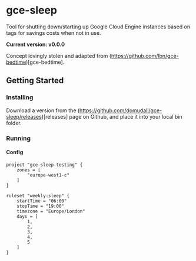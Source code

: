 # gce-sleep

Tool for shutting down/starting up Google Cloud Engine instances based on tags for savings costs when not in use.

**Current version: v0.0.0**

Concept lovingly stolen and adapted from (https://github.com/lbn/gce-bedtime)[gce-bedtime].

## Getting Started

### Installing

Download a version from the (https://github.com/domudall/gce-sleep/releases)[releases] page on Github, and place it into your local bin folder.

### Running

#### Config

```hcl
project "gce-sleep-testing" {
	zones = [
		"europe-west1-c"
	]
}

ruleset "weekly-sleep" {
	startTime = "06:00"
	stopTime = "19:00"
	timezone = "Europe/London"
	days = [
		1,
		2,
		3,
		4,
		5
	]
}
```
